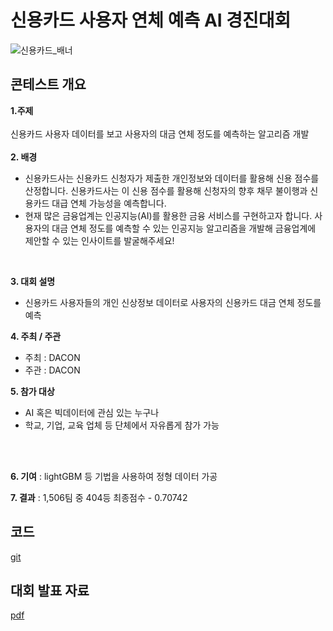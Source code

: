# 신용카드 사용자 연체 예측 AI 경진대회

![신용카드_배너](https://user-images.githubusercontent.com/59479116/121273796-07a15d80-c904-11eb-8e4b-c00a7c7c5d1e.PNG)

## 콘테스트 개요

**1.주제**
<br/>
<br/>
신용카드 사용자 데이터를 보고 사용자의 대금 연체 정도를 예측하는 알고리즘 개발
<br/>
<br/>
**2. 배경**
<br/>
- 신용카드사는 신용카드 신청자가 제출한 개인정보와 데이터를 활용해 신용 점수를 산정합니다. 신용카드사는 이 신용 점수를 활용해 신청자의 향후 채무 불이행과 신용카드 대급 연체 가능성을 예측합니다.
- 현재 많은 금융업계는 인공지능(AI)를 활용한 금융 서비스를 구현하고자 합니다. 사용자의 대금 연체 정도를 예측할 수 있는 인공지능 알고리즘을 개발해 금융업계에 제안할 수 있는 인사이트를 발굴해주세요!
<br/>

**3. 대회 설명**
<br/>
- 신용카드 사용자들의 개인 신상정보 데이터로 사용자의 신용카드 대금 연체 정도를 예측

**4. 주최 / 주관**
- 주최 : DACON
- 주관 : DACON
 
**5. 참가 대상**
<br/>
- AI 혹은 빅데이터에 관심 있는 누구나
- 학교, 기업, 교육 업체 등 단체에서 자유롭게 참가 가능 
<br/>
<br/>
  
**6. 기여** : lightGBM 등 기법을 사용하여 정형 데이터 가공

**7. 결과** : 1,506팀 중 404등 최종점수 - 0.70742


## 코드
[git](https://github.com/KJM94/Team_project/blob/main/%EB%8D%B0%EC%9D%B4%EC%BD%98_%EC%8B%A0%EC%9A%A9%EC%B9%B4%EB%93%9C_%EC%A0%95%ED%98%95_%EB%8D%B0%EC%9D%B4%ED%84%B0/code/Simple_lightGBM.ipynb)

## 대회 발표 자료 
[pdf](https://github.com/CHO111/Project/blob/main/Dacon/FILE/%EB%8D%B0%EC%9D%B4%EC%BD%98-%EC%8B%9C%EA%B0%81%ED%99%94.pdf)
